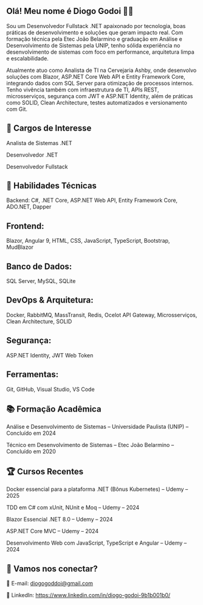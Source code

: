 ## Olá! Meu nome é Diogo Godoi 👨‍💻

Sou um Desenvolvedor Fullstack .NET apaixonado por tecnologia, boas práticas de desenvolvimento e soluções que geram impacto real. Com formação técnica pela Etec João Belarmino e graduação em Análise e Desenvolvimento de Sistemas pela UNIP, tenho sólida experiência no desenvolvimento de sistemas com foco em performance, arquitetura limpa e escalabilidade.

Atualmente atuo como Analista de TI na Cervejaria Ashby, onde desenvolvo soluções com Blazor, ASP.NET Core Web API e Entity Framework Core, integrando dados com SQL Server para otimização de processos internos. Tenho vivência também com infraestrutura de TI, APIs REST, microsserviços, segurança com JWT e ASP.NET Identity, além de práticas como SOLID, Clean Architecture, testes automatizados e versionamento com Git.

## 💼 Cargos de Interesse
Analista de Sistemas .NET

Desenvolvedor .NET

Desenvolvedor Fullstack

## 🚀 Habilidades Técnicas
Backend:
C#, .NET Core, ASP.NET Web API, Entity Framework Core, ADO.NET, Dapper

## Frontend:
Blazor, Angular 9, HTML, CSS, JavaScript, TypeScript, Bootstrap, MudBlazor

## Banco de Dados:
SQL Server, MySQL, SQLite

## DevOps & Arquitetura:
Docker, RabbitMQ, MassTransit, Redis, Ocelot API Gateway, Microsserviços, Clean Architecture, SOLID

## Segurança:
ASP.NET Identity, JWT Web Token

## Ferramentas:
Git, GitHub, Visual Studio, VS Code

## 📚 Formação Acadêmica
Análise e Desenvolvimento de Sistemas – Universidade Paulista (UNIP) – Concluído em 2024

Técnico em Desenvolvimento de Sistemas – Etec João Belarmino – Concluído em 2020

## 🏆 Cursos Recentes
Docker essencial para a plataforma .NET (Bônus Kubernetes) – Udemy – 2025

TDD em C# com xUnit, NUnit e Moq – Udemy – 2024

Blazor Essencial .NET 8.0 – Udemy – 2024

ASP.NET Core MVC – Udemy – 2024

Desenvolvimento Web com JavaScript, TypeScript e Angular – Udemy – 2024

## 🔗 Vamos nos conectar?

📧 E-mail: diogogoddoi@gmail.com

💼 LinkedIn: https://www.linkedin.com/in/diogo-godoi-9b1b001b0/
